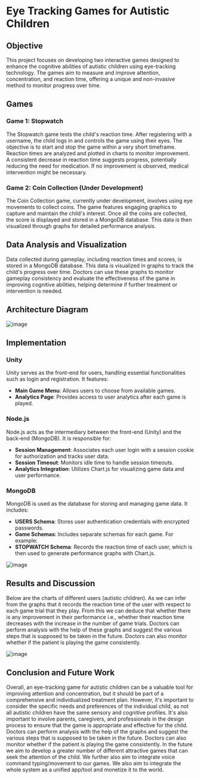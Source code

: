 # Eye Tracking Games for Autistic Children

## Objective

This project focuses on developing two interactive games designed to enhance the cognitive abilities of autistic children using eye-tracking technology. The games aim to measure and improve attention, concentration, and reaction time, offering a unique and non-invasive method to monitor progress over time.

## Games

### Game 1: Stopwatch

The Stopwatch game tests the child's reaction time. After registering with a username, the child logs in and controls the game using their eyes. The objective is to start and stop the game within a very short timeframe. Reaction times are analyzed and plotted in charts to monitor improvement. A consistent decrease in reaction time suggests progress, potentially reducing the need for medication. If no improvement is observed, medical intervention might be necessary.

### Game 2: Coin Collection (Under Development)

The Coin Collection game, currently under development, involves using eye movements to collect coins. The game features engaging graphics to capture and maintain the child's interest. Once all the coins are collected, the score is displayed and stored in a MongoDB database. This data is then visualized through graphs for detailed performance analysis.

## Data Analysis and Visualization

Data collected during gameplay, including reaction times and scores, is stored in a MongoDB database. This data is visualized in graphs to track the child's progress over time. Doctors can use these graphs to monitor gameplay consistency and evaluate the effectiveness of the game in improving cognitive abilities, helping determine if further treatment or intervention is needed.

## Architecture Diagram

![image](https://github.com/user-attachments/assets/01f0e180-20d5-4feb-8ecf-297c7da5a0c2)

## Implementation

### Unity

Unity serves as the front-end for users, handling essential functionalities such as login and registration. It features:
- **Main Game Menu**: Allows users to choose from available games.
- **Analytics Page**: Provides access to user analytics after each game is played.

### Node.js

Node.js acts as the intermediary between the front-end (Unity) and the back-end (MongoDB). It is responsible for:
- **Session Management**: Associates each user login with a session cookie for authorization and tracks user data.
- **Session Timeout**: Monitors idle time to handle session timeouts.
- **Analytics Integration**: Utilizes Chart.js for visualizing game data and user performance.

### MongoDB

MongoDB is used as the database for storing and managing game data. It includes:
- **USERS Schema**: Stores user authentication credentials with encrypted passwords.
- **Game Schemas**: Includes separate schemas for each game. For example:
- **STOPWATCH Schema**: Records the reaction time of each user, which is then used to generate performance graphs with Chart.js.

![image](https://github.com/user-attachments/assets/86816d9e-6bdd-4e5c-b3d0-0571d7b10e78)

## Results and Discussion

Below are the charts of different users (autistic children). As we can infer from the graphs that it records the 
reaction time of the user with respect to each game trial that they play. From this we can deduce that whether 
there is any improvement in their performance i.e., whether their reaction time decreases with the increase in 
the number of game trials. Doctors can perform analysis with the help of these graphs and suggest the various 
steps that is supposed to be taken in the future. Doctors can also monitor whether if the patient is playing the 
game consistently.

![image](https://github.com/user-attachments/assets/cd2957ea-ab46-4ba1-a309-b78e61952576)

## Conclusion and Future Work

Overall, an eye-tracking game for autistic children can be a valuable tool for improving attention and 
concentration, but it should be part of a comprehensive and individualized treatment plan. However, it's 
important to consider the specific needs and preferences of the individual child, as not all autistic children have 
the same sensory and cognitive profiles. It's also important to involve parents, caregivers, and professionals in 
the design process to ensure that the game is appropriate and effective for the child. Doctors can perform 
analysis with the help of the graphs and suggest the various steps that is supposed to be taken in the future. 
Doctors can also monitor whether if the patient is playing the game consistently.
In the future we aim to develop a greater number of different attractive games that can seek the attention of 
the child. We further also aim to integrate voice command typing/movement to our games. We also aim to 
integrate the whole system as a unified app/tool and monetize it to the world.

